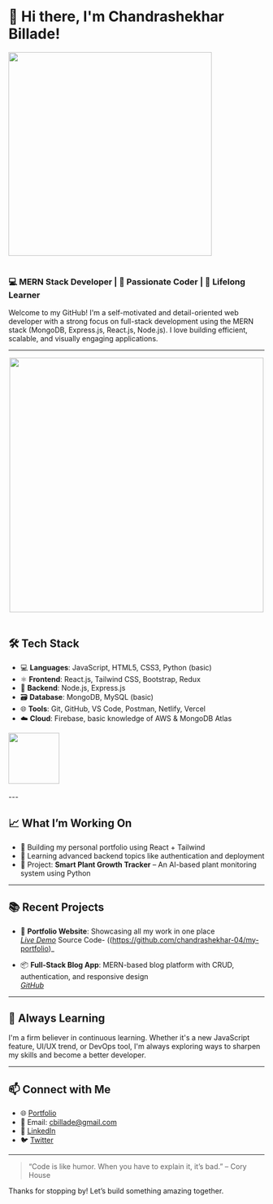 # 👋 Hi there, I'm Chandrashekhar Billade!

<div align:'center'>
<img src="https://user-images.githubusercontent.com/74038190/226190894-18e959ba-d458-4a94-ac44-790190f2a947.gif" width="400">
<br><br>
</div>

### 💻 MERN Stack Developer | 🚀 Passionate Coder | 🎯 Lifelong Learner

Welcome to my GitHub! I'm a self-motivated and detail-oriented web developer with a strong focus on full-stack development using the MERN stack (MongoDB, Express.js, React.js, Node.js). I love building efficient, scalable, and visually engaging applications.


---
<div align='center'>
<img src="https://github.com/Anmol-Baranwal/Cool-GIFs-For-GitHub/assets/74038190/3b4607a1-1cc6-41f1-926f-892ae880e7a5" width="500">
<br><br>
  
</div>

## 🛠️ Tech Stack

- 💻 **Languages**: JavaScript, HTML5, CSS3, Python (basic)
- ⚛️ **Frontend**: React.js, Tailwind CSS, Bootstrap, Redux
- 🔧 **Backend**: Node.js, Express.js
- 🗃️ **Database**: MongoDB, MySQL (basic)
- 🌐 **Tools**: Git, GitHub, VS Code, Postman, Netlify, Vercel
- ☁️ **Cloud**: Firebase, basic knowledge of AWS & MongoDB Atlas

<div align:'center'>
  <img src="https://user-images.githubusercontent.com/74038190/212284087-bbe7e430-757e-4901-90bf-4cd2ce3e1852.gif" width="100">
<br><br>
  </div>
---

## 📈 What I’m Working On

- 🚧 Building my personal portfolio using React + Tailwind
- 🌱 Learning advanced backend topics like authentication and deployment
- 🌿 Project: **Smart Plant Growth Tracker** – An AI-based plant monitoring system using Python

---

## 📚 Recent Projects

- 🔗 **Portfolio Website**: Showcasing all my work in one place  
  _[Live Demo](https://chandrashekharbillade.vercel.app)_ Source Code- ((https://github.com/chandrashekhar-04/my-portfolio)_

- 📦 **Full-Stack Blog App**: MERN-based blog platform with CRUD, authentication, and responsive design  
  _[GitHub](https://github.com/yourusername/mern-blog-app)_

---

## 🧠 Always Learning

I'm a firm believer in continuous learning. Whether it's a new JavaScript feature, UI/UX trend, or DevOps tool, I'm always exploring ways to sharpen my skills and become a better developer.

---

## 📫 Connect with Me

- 🌐 [Portfolio](https://chandrashekharbillade.vercel.app)
- 📧 Email: cbillade@gmail.com
- 💼 [LinkedIn](https://www.linkedin.com/in/c-billade?)
- 🐦 [Twitter](https://twitter.com/CBillade44895?)

---

> “Code is like humor. When you have to explain it, it’s bad.” – Cory House

Thanks for stopping by! Let’s build something amazing together.

